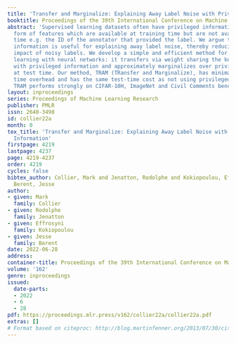```yaml
---
title: 'Transfer and Marginalize: Explaining Away Label Noise with Privileged Information'
booktitle: Proceedings of the 39th International Conference on Machine Learning
abstract: 'Supervised learning datasets often have privileged information, in the
  form of features which are available at training time but are not available at test
  time e.g. the ID of the annotator that provided the label. We argue that privileged
  information is useful for explaining away label noise, thereby reducing the harmful
  impact of noisy labels. We develop a simple and efficient method for supervised
  learning with neural networks: it transfers via weight sharing the knowledge learned
  with privileged information and approximately marginalizes over privileged information
  at test time. Our method, TRAM (TRansfer and Marginalize), has minimal training
  time overhead and has the same test-time cost as not using privileged information.
  TRAM performs strongly on CIFAR-10H, ImageNet and Civil Comments benchmarks.'
layout: inproceedings
series: Proceedings of Machine Learning Research
publisher: PMLR
issn: 2640-3498
id: collier22a
month: 0
tex_title: 'Transfer and Marginalize: Explaining Away Label Noise with Privileged
  Information'
firstpage: 4219
lastpage: 4237
page: 4219-4237
order: 4219
cycles: false
bibtex_author: Collier, Mark and Jenatton, Rodolphe and Kokiopoulou, Effrosyni and
  Berent, Jesse
author:
- given: Mark
  family: Collier
- given: Rodolphe
  family: Jenatton
- given: Effrosyni
  family: Kokiopoulou
- given: Jesse
  family: Berent
date: 2022-06-28
address:
container-title: Proceedings of the 39th International Conference on Machine Learning
volume: '162'
genre: inproceedings
issued:
  date-parts:
  - 2022
  - 6
  - 28
pdf: https://proceedings.mlr.press/v162/collier22a/collier22a.pdf
extras: []
# Format based on citeproc: http://blog.martinfenner.org/2013/07/30/citeproc-yaml-for-bibliographies/
---
```

